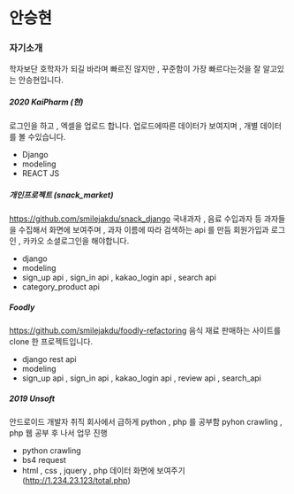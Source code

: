 # 안승현

### 자기소개

학자보단 호학자가 되길 바라며 빠르진 않지만 ,
꾸준함이 가장 빠르다는것을 잘 알고있는 안승현입니다.

##### 2020 KaiPharm (현)

로그인을 하고 , 엑셀을 업로드 합니다.
업로드에따른 데이터가 보여지며 , 개별 데이터를 볼 수있습니다.

- Django
- modeling
- REACT JS

##### 개인프로젝트 (snack_market)

https://github.com/smilejakdu/snack_django
국내과자 , 음료 수입과자 등 과자들을 수집해서 화면에 보여주며 ,
과자 이름에 따라 검색하는 api 를 만듬
회원가입과 로그인 , 카카오 소셜로그인을 해야합니다.

- django
- modeling
- sign_up api , sign_in api , kakao_login api , search api
- category_product api

##### Foodly

https://github.com/smilejakdu/foodly-refactoring
음식 재료 판매하는 사이트를 clone 한 프로젝트입니다.

- django rest api
- modeling
- sign_up api , sign_in api , kakao_login api , review api , search_api

##### 2019 Unsoft

안드로이드 개발자 취직
회사에서 급하게 python , php 를 공부함
pyhon crawling , php 웹 공부 후 나서 업무 진행

- python crawling
- bs4 request
- html , css , jquery , php 데이터 화면에 보여주기
  (http://1.234.23.123/total.php)
